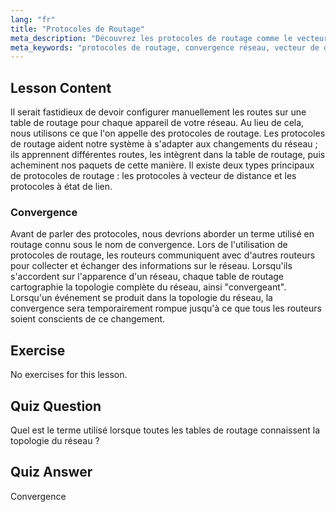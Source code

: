 ```yaml
---
lang: "fr"
title: "Protocoles de Routage"
meta_description: "Découvrez les protocoles de routage comme le vecteur de distance et l'état de lien. Comprenez la convergence du réseau et comment les routeurs s'adaptent aux changements. Commencez votre parcours de mise en réseau Linux !"
meta_keywords: "protocoles de routage, convergence réseau, vecteur de distance, état de lien, mise en réseau Linux, guide du débutant, tutoriel réseau"
---
```


## Lesson Content

Il serait fastidieux de devoir configurer manuellement les routes sur une table de routage pour chaque appareil de votre réseau. Au lieu de cela, nous utilisons ce que l'on appelle des protocoles de routage. Les protocoles de routage aident notre système à s'adapter aux changements du réseau ; ils apprennent différentes routes, les intègrent dans la table de routage, puis acheminent nos paquets de cette manière. Il existe deux types principaux de protocoles de routage : les protocoles à vecteur de distance et les protocoles à état de lien.

### Convergence

Avant de parler des protocoles, nous devrions aborder un terme utilisé en routage connu sous le nom de convergence. Lors de l'utilisation de protocoles de routage, les routeurs communiquent avec d'autres routeurs pour collecter et échanger des informations sur le réseau. Lorsqu'ils s'accordent sur l'apparence d'un réseau, chaque table de routage cartographie la topologie complète du réseau, ainsi "convergeant". Lorsqu'un événement se produit dans la topologie du réseau, la convergence sera temporairement rompue jusqu'à ce que tous les routeurs soient conscients de ce changement.

## Exercise

No exercises for this lesson.

## Quiz Question

Quel est le terme utilisé lorsque toutes les tables de routage connaissent la topologie du réseau ?

## Quiz Answer

Convergence
